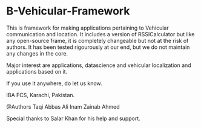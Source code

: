 # B-Vehicular-Framework
This is framework for making applications pertaining to Vehicular communication and location. 
It includes a version of RSSICalculator but like any open-source frame, it is completely changeable but not at the risk of authors. 
It has been tested rigourously at our end, but we do not maintain any changes in the core. 

Major interest are applications, datascience and vehicular localization and applications based on it. 

If you use it anywhere, do let us know.


IBA FCS, Karachi, Pakistan.

@Authors
Taqi Abbas
Ali Inam
Zainab Ahmed

Special thanks to Salar Khan for his help and support.
